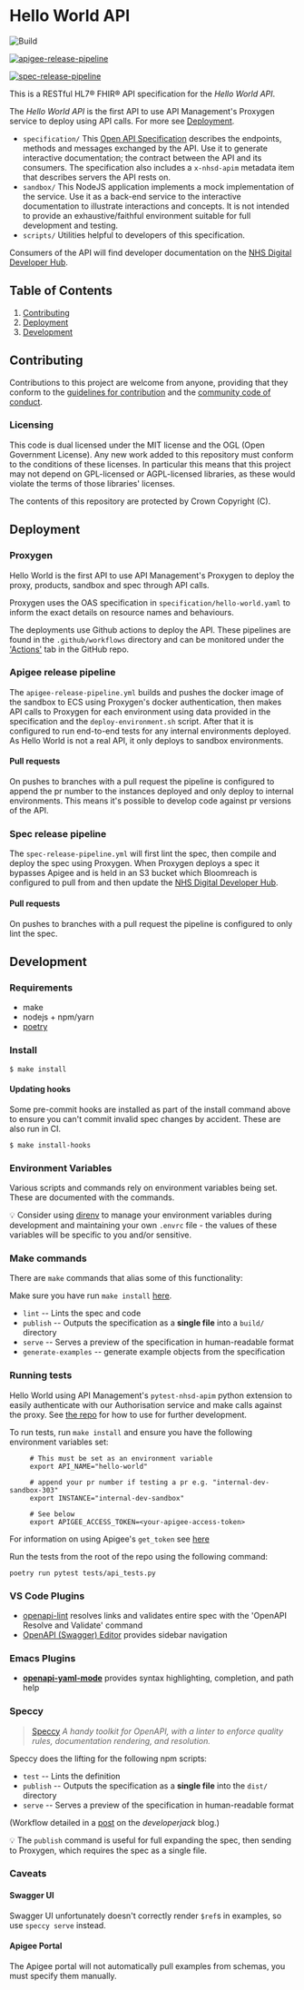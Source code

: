 # Hello World API

![Build](https://github.com/NHSDigital/hello-world-api/workflows/Build/badge.svg?branch=master)

[![apigee-release-pipeline](https://github.com/NHSDigital/hello-world-api/actions/workflows/apigee-release-pipeline.yml/badge.svg?branch=master)](https://github.com/NHSDigital/hello-world-api/actions/workflows/apigee-release-pipeline.yml)

[![spec-release-pipeline](https://github.com/NHSDigital/hello-world-api/actions/workflows/spec-release-pipeline.yml/badge.svg?branch=master)](https://github.com/NHSDigital/hello-world-api/actions/workflows/spec-release-pipeline.yml)

This is a RESTful HL7® FHIR® API specification for the *Hello World API*.

The *Hello World API* is the first API to use API Management's Proxygen service to deploy using API calls. For more see [Deployment](#Deployment).

* `specification/` This [Open API Specification](https://swagger.io/docs/specification/about/) describes the endpoints, methods and messages exchanged by the API. Use it to generate interactive documentation; the contract between the API and its consumers. The specification also includes a `x-nhsd-apim` metadata item that describes servers the API rests on.
* `sandbox/` This NodeJS application implements a mock implementation of the service. Use it as a back-end service to the interactive documentation to illustrate interactions and concepts. It is not intended to provide an exhaustive/faithful environment suitable for full development and testing.
* `scripts/` Utilities helpful to developers of this specification.

Consumers of the API will find developer documentation on the [NHS Digital Developer Hub](https://digital.nhs.uk/developer/api-catalogue/hello-world).

## Table of Contents
1. [Contributing](#Contributing)
2. [Deployment](#Deployment)
3. [Development](#Development)

## Contributing
Contributions to this project are welcome from anyone, providing that they conform to the [guidelines for contribution](https://github.com/NHSDigital/hello-world-api/blob/master/CONTRIBUTING.md) and the [community code of conduct](https://github.com/NHSDigital/hello-world-api/blob/master/CODE_OF_CONDUCT.md).

### Licensing
This code is dual licensed under the MIT license and the OGL (Open Government License). Any new work added to this repository must conform to the conditions of these licenses. In particular this means that this project may not depend on GPL-licensed or AGPL-licensed libraries, as these would violate the terms of those libraries' licenses.

The contents of this repository are protected by Crown Copyright (C).

## Deployment

### Proxygen

Hello World is the first API to use API Management's Proxygen to deploy the proxy, products, sandbox and spec through API calls.

Proxygen uses the OAS specification in `specification/hello-world.yaml` to inform the exact details on resource names and behaviours.

The deployments use Github actions to deploy the API. These pipelines are found in the `.github/workflows` directory and can be monitored under the ['Actions'](https://github.com/NHSDigital/hello-world-api/actions) tab in the GitHub repo.

### Apigee release pipeline
The `apigee-release-pipeline.yml` builds and pushes the docker image of the sandbox to ECS using Proxygen's docker authentication, then makes API calls to Proxygen for each environment using data provided in the specification and the `deploy-environment.sh` script. After that it is configured to run end-to-end tests for any internal environments deployed. As Hello World is not a real API, it only deploys to sandbox environments.

#### Pull requests
On pushes to branches with a pull request the pipeline is configured to append the pr number to the instances deployed and only deploy to internal environments. This means it's possible to develop code against pr versions of the API.

### Spec release pipeline
The `spec-release-pipeline.yml` will first lint the spec, then compile and deploy the spec using Proxygen. When Proxygen deploys a spec it bypasses Apigee and is held in an S3 bucket which Bloomreach is configured to pull from and then update the [NHS Digital Developer Hub](https://digital.nhs.uk/developer/api-catalogue/hello-world).

#### Pull requests
On pushes to branches with a pull request the pipeline is configured to only lint the spec.

## Development

### Requirements
* make
* nodejs + npm/yarn
* [poetry](https://github.com/python-poetry/poetry)

### Install
```
$ make install
```

#### Updating hooks
Some pre-commit hooks are installed as part of the install command above to ensure you can't commit invalid spec changes by accident. These are also run
in CI.

```
$ make install-hooks
```

### Environment Variables
Various scripts and commands rely on environment variables being set. These are documented with the commands.

:bulb: Consider using [direnv](https://direnv.net/) to manage your environment variables during development and maintaining your own `.envrc` file - the values of these variables will be specific to you and/or sensitive.

### Make commands
There are `make` commands that alias some of this functionality:

Make sure you have run `make install` [here](###Install).

 * `lint` -- Lints the spec and code
 * `publish` -- Outputs the specification as a **single file** into a `build/` directory
 * `serve` -- Serves a preview of the specification in human-readable format
 * `generate-examples` -- generate example objects from the specification

### Running tests

Hello World using API Management's `pytest-nhsd-apim` python extension to easily authenticate with our Authorisation service and make calls against the proxy. See [the repo](https://github.com/NHSDigital/pytest-nhsd-apim) for how to use for further development.

To run tests, run `make install` and ensure you have the following environment variables set:
```
     # This must be set as an environment variable
     export API_NAME="hello-world"

     # append your pr number if testing a pr e.g. "internal-dev-sandbox-303"
     export INSTANCE="internal-dev-sandbox"

     # See below
     export APIGEE_ACCESS_TOKEN=<your-apigee-access-token>
```
For information on using Apigee's `get_token` see [here](https://docs.apigee.com/api-platform/system-administration/using-gettoken#:~:text=The%20get_token%20utility%20lets%20you,an%20access%20or%20refresh%20token.)

Run the tests from the root of the repo using the following command:
```
poetry run pytest tests/api_tests.py
```
### VS Code Plugins

 * [openapi-lint](https://marketplace.visualstudio.com/items?itemName=mermade.openapi-lint) resolves links and validates entire spec with the 'OpenAPI Resolve and Validate' command
 * [OpenAPI (Swagger) Editor](https://marketplace.visualstudio.com/items?itemName=42Crunch.vscode-openapi) provides sidebar navigation


### Emacs Plugins

 * [**openapi-yaml-mode**](https://github.com/esc-emacs/openapi-yaml-mode) provides syntax highlighting, completion, and path help

### Speccy

> [Speccy](https://github.com/wework/speccy) *A handy toolkit for OpenAPI, with a linter to enforce quality rules, documentation rendering, and resolution.*

Speccy does the lifting for the following npm scripts:

 * `test` -- Lints the definition
 * `publish` -- Outputs the specification as a **single file** into the `dist/` directory
 * `serve` -- Serves a preview of the specification in human-readable format

(Workflow detailed in a [post](https://developerjack.com/blog/2018/maintaining-large-design-first-api-specs/) on the *developerjack* blog.)

:bulb: The `publish` command is useful for full expanding the spec, then sending to Proxygen, which requires the spec as a single file.

### Caveats

#### Swagger UI
Swagger UI unfortunately doesn't correctly render `$ref`s in examples, so use `speccy serve` instead.

#### Apigee Portal
The Apigee portal will not automatically pull examples from schemas, you must specify them manually.
